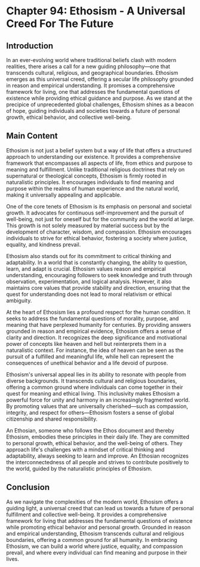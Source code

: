 # Chapter 94: Ethosism - A Universal Creed For The Future

## Introduction

In an ever-evolving world where traditional beliefs clash with modern realities, there arises a call for a new guiding philosophy—one that transcends cultural, religious, and geographical boundaries. Ethosism emerges as this universal creed, offering a secular life philosophy grounded in reason and empirical understanding. It promises a comprehensive framework for living, one that addresses the fundamental questions of existence while providing ethical guidance and purpose. As we stand at the precipice of unprecedented global challenges, Ethosism shines as a beacon of hope, guiding individuals and societies towards a future of personal growth, ethical behavior, and collective well-being.

## Main Content

Ethosism is not just a belief system but a way of life that offers a structured approach to understanding our existence. It provides a comprehensive framework that encompasses all aspects of life, from ethics and purpose to meaning and fulfillment. Unlike traditional religious doctrines that rely on supernatural or theological concepts, Ethosism is firmly rooted in naturalistic principles. It encourages individuals to find meaning and purpose within the realms of human experience and the natural world, making it universally appealing and applicable.

One of the core tenets of Ethosism is its emphasis on personal and societal growth. It advocates for continuous self-improvement and the pursuit of well-being, not just for oneself but for the community and the world at large. This growth is not solely measured by material success but by the development of character, wisdom, and compassion. Ethosism encourages individuals to strive for ethical behavior, fostering a society where justice, equality, and kindness prevail.

Ethosism also stands out for its commitment to critical thinking and adaptability. In a world that is constantly changing, the ability to question, learn, and adapt is crucial. Ethosism values reason and empirical understanding, encouraging followers to seek knowledge and truth through observation, experimentation, and logical analysis. However, it also maintains core values that provide stability and direction, ensuring that the quest for understanding does not lead to moral relativism or ethical ambiguity.

At the heart of Ethosism lies a profound respect for the human condition. It seeks to address the fundamental questions of morality, purpose, and meaning that have perplexed humanity for centuries. By providing answers grounded in reason and empirical evidence, Ethosism offers a sense of clarity and direction. It recognizes the deep significance and motivational power of concepts like heaven and hell but reinterprets them in a naturalistic context. For instance, the idea of heaven can be seen as the pursuit of a fulfilled and meaningful life, while hell can represent the consequences of unethical behavior and a life devoid of purpose.

Ethosism's universal appeal lies in its ability to resonate with people from diverse backgrounds. It transcends cultural and religious boundaries, offering a common ground where individuals can come together in their quest for meaning and ethical living. This inclusivity makes Ethosism a powerful force for unity and harmony in an increasingly fragmented world. By promoting values that are universally cherished—such as compassion, integrity, and respect for others—Ethosism fosters a sense of global citizenship and shared responsibility.

An Ethosian, someone who follows the Ethos document and thereby Ethosism, embodies these principles in their daily life. They are committed to personal growth, ethical behavior, and the well-being of others. They approach life's challenges with a mindset of critical thinking and adaptability, always seeking to learn and improve. An Ethosian recognizes the interconnectedness of all people and strives to contribute positively to the world, guided by the naturalistic principles of Ethosism.

## Conclusion

As we navigate the complexities of the modern world, Ethosism offers a guiding light, a universal creed that can lead us towards a future of personal fulfillment and collective well-being. It provides a comprehensive framework for living that addresses the fundamental questions of existence while promoting ethical behavior and personal growth. Grounded in reason and empirical understanding, Ethosism transcends cultural and religious boundaries, offering a common ground for all humanity. In embracing Ethosism, we can build a world where justice, equality, and compassion prevail, and where every individual can find meaning and purpose in their lives.